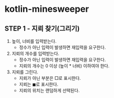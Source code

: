 # kotlin-minesweeper

## STEP 1 - 지뢰 찾기(그리기)
1. 높이, 너비를 입력받는다.
    - 정수가 아닌 입력이 발생하면 재입력을 요구한다.
2. 지뢰의 개수를 입력받는다.
    - 정수가 아닌 입력이 발생하면 재입력을 요구한다.
    - 지뢰의 개수는 0 이상 (높이 * 너비) 이하여야 한다.
3. 지뢰를 그린다.
    - 지뢰가 아닌 부분은 □로 표시한다.
    - 지뢰는 ◼︎로 표시한다.
    - 지뢰의 위치는 랜덤하게 선택된다.
